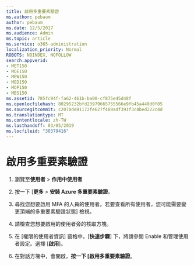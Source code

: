 ```yaml
---
title: 啟用多重要素驗證
ms.author: pebaum
author: pebaum
ms.date: 12/5/2017
ms.audience: Admin
ms.topic: article
ms.service: o365-administration
localization_priority: Normal
ROBOTS: NOINDEX, NOFOLLOW
search.appverid:
- MET150
- MOE150
- MEW150
- MED150
- MOP150
- MBS150
ms.assetid: 785fc94f-fa62-461b-ba00-cf875e45d48f
ms.openlocfilehash: 80295232bfd23979665755566e9fb45a440d0f85
ms.sourcegitcommit: c2070de81172fe627f489adf391f3c4bed222c4d
ms.translationtype: MT
ms.contentlocale: zh-TW
ms.lasthandoff: 03/05/2019
ms.locfileid: "30379416"
---
```

# <a name="enable-multi-factor-authentication"></a>啟用多重要素驗證

1. 瀏覽至**使用者** \> **作用中使用者**
    
2. 按一下 [**更多** \> **安裝 Azure 多重要素驗證**。 
    
3. 尋找您想要啟用 MFA 的人員的使用者。若要查看所有使用者，您可能需要變更頂端的多重要素驗證狀態] 檢視。
    
4. 請檢查您想要啟用的使用者旁的核取方塊。
    
5.  在 [權限的使用者資訊] 窗格中，[**快速步驟**] 下，將請參閱 Enable 和管理使用者設定。選擇 [**啟用**]。 
    
6. 在對話方塊中，會開啟，**按一下 [啟用多重要素驗證**。 
    


